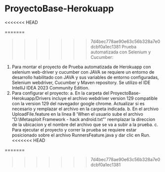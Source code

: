 # ProyectoBase-Herokuapp
<<<<<<< HEAD
 
=======

>>>>>>> 7d4bec778ae90e63c56b328a7e0dcbf0a1ec1381
Prueba automatizada con Selenium y Cucumber:

1. Para montar el proyecto de Prueba automatizada de Herokuapp con selenium web-driver y cucumber con JAVA 
se requiere un entorno de desarrollo habilitado con JAVA y sus variables de entorno configuradas, Selenium webdriver, Cucumber y Maven repository. Se utilizo el IDE IntelliJ IDEA 2023 Community Edition.
2. Para configurar el proyecto:
   a. En la carpeta del ProyectoBase-Herokuapp/Drivers incluye el archivo webdriver version 129 compatible con la version 129 del 
      navegador google chrome. Actualizar si es necesario y remplazar el archivo en la carpeta indicada.
   b. En el archivo UploadFile.feature en la linea 8 'When el usuario sube el archivo "D:\Metasploit Framework - hack android.txt"' 
      reemplazar la direccion de la ubicacion y el nombre del archivo que se va a subir a la prueba.
   c. Para ejecutar el proyecto y correr la prueba se requiere estar posicionado sobre el archivo RunnersFeature.java y dar clic en Run.
<<<<<<< HEAD



=======
>>>>>>> 7d4bec778ae90e63c56b328a7e0dcbf0a1ec1381
